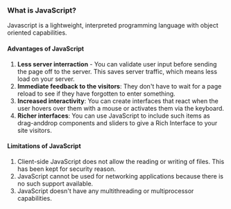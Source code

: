 ### What is JavaScript?
Javascript is a lightweight, interpreted programming language with object oriented capabilities.

#### Advantages of JavaScript
1. **Less server interraction** - You can validate user input before sending the page
off to the server. This saves server traffic, which means less load on your
server.
2. **Immediate feedback to the visitors**: They don't have to wait for a page
reload to see if they have forgotten to enter something.
3. **Increased interactivity**: You can create interfaces that react when the user
hovers over them with a mouse or activates them via the keyboard.
4. **Richer interfaces**: You can use JavaScript to include such items as drag-anddrop components and sliders to give a Rich Interface to your site visitors.

#### Limitations of JavaScript

1. Client-side JavaScript does not allow the reading or writing of files. This has
been kept for security reason.
2. JavaScript cannot be used for networking applications because there is no such
support available.
3. JavaScript doesn't have any multithreading or multiprocessor capabilities.